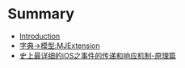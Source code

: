 # Summary

* [Introduction](README.md)
* [字典-&gt;模型:MJExtension](chapter1.md)
* [史上最详细的iOS之事件的传递和响应机制-原理篇](chapter2.md)

